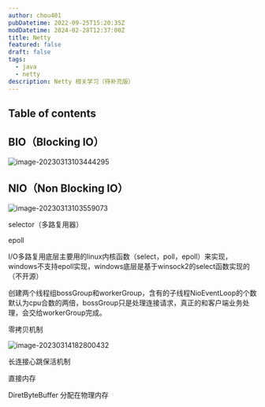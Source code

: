 ```yaml
---
author: chou401
pubDatetime: 2022-09-25T15:20:35Z
modDatetime: 2024-02-28T12:37:00Z
title: Netty
featured: false
draft: false
tags:
  - java
  - netty
description: Netty 相关学习（待补充版）
---
```


## Table of contents

## BIO（Blocking IO）

![image-20230313103444295](https://cdn.jsdelivr.net/gh/chou401/pic-md@master/img/image-20230313103444295.png)

## NIO（Non Blocking IO）

![image-20230313103559073](https://cdn.jsdelivr.net/gh/chou401/pic-md@master/img/image-20230313103559073.png)

selector（多路复用器）

epoll

I/O多路复用底层主要用的linux内核函数（select，poll，epoll）来实现，windows不支持epoll实现，windows底层是基于winsock2的select函数实现的（不开源）

创建两个线程组bossGroup和workerGroup，含有的子线程NioEventLoop的个数默认为cpu合数的两倍，bossGroup只是处理连接请求，真正的和客户端业务处理，会交给workerGroup完成。

零拷贝机制

![image-20230314182800432](https://cdn.jsdelivr.net/gh/chou401/pic-md@master/img/image-20230314182800432.png)

长连接心跳保活机制

直接内存

DiretByteBuffer 分配在物理内存
